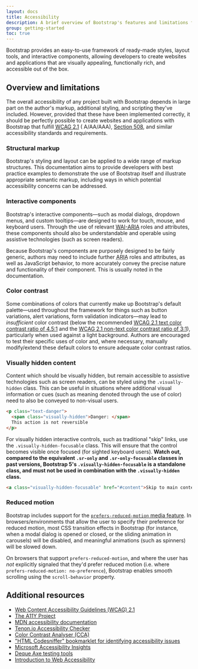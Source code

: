 ```yaml
---
layout: docs
title: Accessibility
description: A brief overview of Bootstrap's features and limitations for the creation of accessible content.
group: getting-started
toc: true
---
```


Bootstrap provides an easy-to-use framework of ready-made styles, layout tools, and interactive components, allowing
developers to create websites and applications that are visually appealing, functionally rich, and accessible out of the
box.

## Overview and limitations

The overall accessibility of any project built with Bootstrap depends in large part on the author's markup, additional
styling, and scripting they've included. However, provided that these have been implemented correctly, it should be
perfectly possible to create websites and applications with Bootstrap that
fulfill [<abbr title="Web Content Accessibility Guidelines">WCAG</abbr> 2.1](https://www.w3.org/TR/WCAG/) (
A/AA/AAA), [Section 508](https://www.section508.gov/), and similar accessibility standards and requirements.

### Structural markup

Bootstrap's styling and layout can be applied to a wide range of markup structures. This documentation aims to provide
developers with best practice examples to demonstrate the use of Bootstrap itself and illustrate appropriate semantic
markup, including ways in which potential accessibility concerns can be addressed.

### Interactive components

Bootstrap's interactive components—such as modal dialogs, dropdown menus, and custom tooltips—are designed to work for
touch, mouse, and keyboard users. Through the use of
relevant [<abbr title="Web Accessibility Initiative">WAI</abbr>-<abbr title="Accessible Rich Internet Applications">ARIA</abbr>](https://www.w3.org/WAI/standards-guidelines/aria/)
roles and attributes, these components should also be understandable and operable using assistive technologies (such as
screen readers).

Because Bootstrap's components are purposely designed to be fairly generic, authors may need to include
further <abbr title="Accessible Rich Internet Applications">ARIA</abbr> roles and attributes, as well as JavaScript
behavior, to more accurately convey the precise nature and functionality of their component. This is usually noted in
the documentation.

### Color contrast

Some combinations of colors that currently make up Bootstrap's default palette—used throughout the framework for things
such as button variations, alert variations, form validation indicators—may lead to *insufficient* color contrast (below
the recommended [WCAG 2.1 text color contrast ratio of 4.5:1](https://www.w3.org/TR/WCAG/#contrast-minimum) and
the [WCAG 2.1 non-text color contrast ratio of 3:1](https://www.w3.org/TR/WCAG/#non-text-contrast)), particularly when
used against a light background. Authors are encouraged to test their specific uses of color and, where necessary,
manually modify/extend these default colors to ensure adequate color contrast ratios.

### Visually hidden content

Content which should be visually hidden, but remain accessible to assistive technologies such as screen readers, can be
styled using the `.visually-hidden` class. This can be useful in situations where additional visual information or
cues (such as meaning denoted through the use of color) need to also be conveyed to non-visual users.

```html
<p class="text-danger">
  <span class="visually-hidden">Danger: </span>
  This action is not reversible
</p>
```

For visually hidden interactive controls, such as traditional "skip" links, use the `.visually-hidden-focusable` class.
This will ensure that the control becomes visible once focused (for sighted keyboard users). **Watch out, compared to
the equivalent `.sr-only` and `.sr-only-focusable` classes in past versions, Bootstrap 5's `.visually-hidden-focusable`
is a standalone class, and must not be used in combination with the `.visually-hidden` class.**

```html
<a class="visually-hidden-focusable" href="#content">Skip to main content</a>
```

### Reduced motion

Bootstrap includes support for the [
`prefers-reduced-motion` media feature](https://www.w3.org/TR/mediaqueries-5/#prefers-reduced-motion). In
browsers/environments that allow the user to specify their preference for reduced motion, most CSS transition effects in
Bootstrap (for instance, when a modal dialog is opened or closed, or the sliding animation in carousels) will be
disabled, and meaningful animations (such as spinners) will be slowed down.

On browsers that support `prefers-reduced-motion`, and where the user has *not* explicitly signaled that they'd prefer
reduced motion (i.e. where `prefers-reduced-motion: no-preference`), Bootstrap enables smooth scrolling using the
`scroll-behavior` property.

## Additional resources

- [Web Content Accessibility Guidelines (WCAG) 2.1](https://www.w3.org/TR/WCAG/)
- [The A11Y Project](https://www.a11yproject.com/)
- [MDN accessibility documentation](https://developer.mozilla.org/en-US/docs/Web/Accessibility)
- [Tenon.io Accessibility Checker](https://tenon.io/)
- [Color Contrast Analyser (CCA)](https://www.tpgi.com/color-contrast-checker/)
- ["HTML Codesniffer" bookmarklet for identifying accessibility issues](https://github.com/squizlabs/HTML_CodeSniffer)
- [Microsoft Accessibility Insights](https://accessibilityinsights.io/)
- [Deque Axe testing tools](https://www.deque.com/axe/)
- [Introduction to Web Accessibility](https://www.w3.org/WAI/fundamentals/accessibility-intro/)
